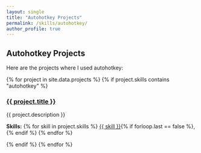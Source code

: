 ```yaml
---
layout: single
title: "Autohotkey Projects"
permalink: /skills/autohotkey/
author_profile: true
---
```


## Autohotkey Projects

Here are the projects where I used autohotkey:

<section class="project-list">
  {% for project in site.data.projects %}
    {% if project.skills contains "autohotkey" %}
      <article class="project-item">
        <h3><a href="{{ project.url }}">{{ project.title }}</a></h3>
        <p>{{ project.description }}</p>
        <p><strong>Skills:</strong> 
          {% for skill in project.skills %}
            <a href="/skills/{{ skill | downcase }}/">{{ skill }}</a>{% if forloop.last == false %}, {% endif %}
          {% endfor %}
        </p>
      </article>
    {% endif %}
  {% endfor %}
</section>
